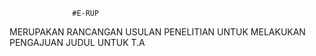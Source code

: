                   #E-RUP 

MERUPAKAN RANCANGAN USULAN PENELITIAN UNTUK MELAKUKAN PENGAJUAN JUDUL UNTUK T.A
